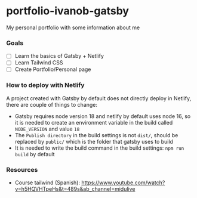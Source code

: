 # portfolio-ivanob-gatsby

My personal portfolio with some information about me

### Goals

- [ ] Learn the basics of Gatsby + Netlify
- [ ] Learn Tailwind CSS
- [ ] Create Portfolio/Personal page

### How to deploy with Netlify

A project created with Gatsby by default does not directly deploy in Netlify, there are couple of things to change:

- Gatsby requires node version 18 and netlify by default uses node 16, so it is needed to create an environment variable in the build called `NODE_VERSION` and value `18`
- The `Publish directory` in the build settings is not `dist/`, should be replaced by `public/` which is the folder that gatsby uses to build
- It is needed to write the build command in the build settings: `npm run build` by default

### Resources
- Course tailwind (Spanish): https://www.youtube.com/watch?v=h5HQVHTpeHs&t=489s&ab_channel=midulive